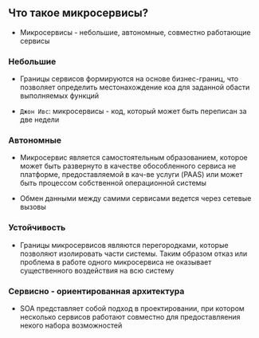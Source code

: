 ## Что такое микросервисы?

-   Микросервисы - небольшие, автономные, совместно работающие сервисы

### **Небольшие**
-   Границы сервисов формируются на основе бизнес-границ, что позволяет определить местонахождение коа для заданной обасти выполняемых функций

-   `Джон Ивс`: микросервисы - код, который может быть переписан за две недели

### **Автономные**
-   Микросервис является самостоятельным образованием, которое может быть развернуто в качестве обособленного сервиса не платформе, предоставляемой в кач-ве услуги (PAAS) или может быть процессом собственной операционной системы

-   Обмен данными между самими сервисами ведется через сетевые вызовы

### Устойчивость
-   Границы микросервисов являются перегородками, которые позволяют изолировать части системы. Таким образом отказ или проблема в работе одного микросервиса не оказывает существенного воздействия на всю систему

### Сервисно - ориентированная архитектура

-   SOA представляет собой подход в проектировании, при котором несколько сервисов работают совместно для предоставляения некого набора возможностей